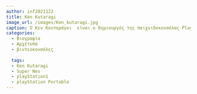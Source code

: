 ```yaml
---
author: inf2021122
title: Ken Kutaragi 
image_url: /images/Ken_kutaragi.jpg
caption: Ο Κεν Κουταράγκι  είναι ο δημιουργός της παιχνιδοκονσόλας Playstation,πρώην πρόεδρος και διευθύνων σύμβουλος της Sony Computer Entertainment (SCEI) και τρέχων πρόεδρος και διευθύνων σύμβουλος της Cyber AI Entertainment. Επίσης είναι γνωστός ως "Ο πατέρας του PlayStation".
categories:
  - Βιογραφία 
  - Αρχέτυπα 
  - βιντεοκονσόλες
  
  tags:
  - Ken Kutaragi  
  - Super Nes
  - playStation1
  - playStation Portable
---
```





